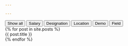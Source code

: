 ```yaml
---

---
```


<html>

<head>
<script src="http://code.jquery.com/jquery-1.11.3.min.js"></script>
<script src="https://cdnjs.cloudflare.com/ajax/libs/jquery.isotope/2.2.1/isotope.pkgd.js"></script>
<link rel="stylesheet" type="text/css" href="element.css">
</head>

<body>

<div class="button-group filters-button-group">
  <button class="button is-checked" data-filter="*">Show all</button>
  <button class="button" data-filter=".salary">Salary</button>
  <button class="button" data-filter=".designation">Designation</button>
  <button class="button" data-filter=".location">Location</button>
  <button class="button" data-filter=".demo">Demo</button>
  <button class="button" data-filter=".field">Field</button>
</div>

<div class="grid">
{% for post in site.posts %}
  <div class="grid-item {{ post.tags | join: " " }}"> {{ post.title }}</div>
{% endfor %}
</div>
</body>

<script>

// external js: isotope.pkgd.js


$( function() {
  // init Isotope
  var $grid = $('.grid').isotope({
    itemSelector: '.grid-item',
    layoutMode: 'fitRows'
  });
  // filter functions
  var filterFns = {
    // show if number is greater than 50
    numberGreaterThan50: function() {
      var number = $(this).find('.number').text();
      return parseInt( number, 10 ) > 50;
    },
    // show if name ends with -ium
    ium: function() {
      var name = $(this).find('.name').text();
      return name.match( /ium$/ );
    }
  };
  // bind filter button click
  $('.filters-button-group').on( 'click', 'button', function() {
    var filterValue = $( this ).attr('data-filter');
    // use filterFn if matches value
    filterValue = filterFns[ filterValue ] || filterValue;
    $grid.isotope({ filter: filterValue });
  });
  // change is-checked class on buttons
  $('.button-group').each( function( i, buttonGroup ) {
    var $buttonGroup = $( buttonGroup );
    $buttonGroup.on( 'click', 'button', function() {
      $buttonGroup.find('.is-checked').removeClass('is-checked');
      $( this ).addClass('is-checked');
    });
  });
  
}); 




</script




</html>